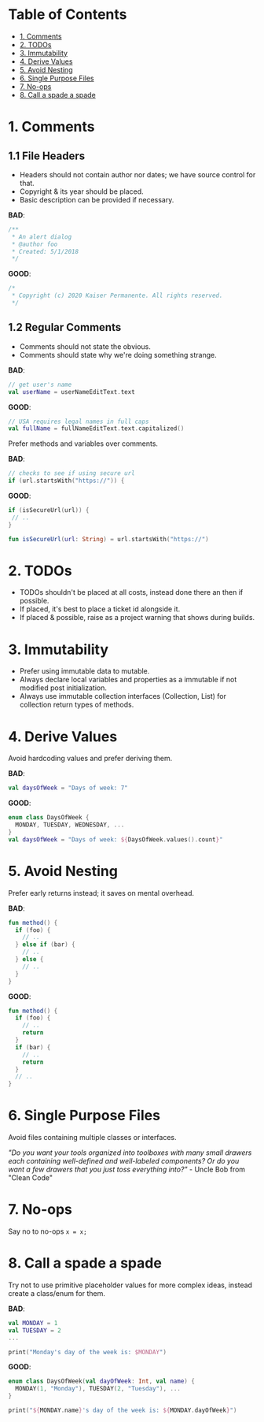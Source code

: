 # Table of Contents
- [1. Comments](#1-Comments)
- [2. TODOs](#2-todos)
- [3. Immutability](#3-immutability)
- [4. Derive Values](#4-derive-values)
- [5. Avoid Nesting](#5-avoid-nesting)
- [6. Single Purpose Files](#6-single-purpose-files)
- [7. No-ops](#7-no-ops)
- [8. Call a spade a spade](#8-call-a-spade-a-spade)

# 1. Comments
## 1.1 File Headers
- Headers should not contain author nor dates; we have source control for that. <br>
- Copyright & its year should be placed. <br>
- Basic description can be provided if necessary. <br>

__BAD__:

```kotlin
/**
 * An alert dialog
 * @author foo
 * Created: 5/1/2018
 */
```

__GOOD__:

```kotlin
/*
 * Copyright (c) 2020 Kaiser Permanente. All rights reserved.
 */
```

## 1.2 Regular Comments
- Comments should not state the obvious.
- Comments should state why we're doing something strange.

__BAD__:

```kotlin
// get user's name
val userName = userNameEditText.text
```

__GOOD__:

```kotlin
// USA requires legal names in full caps
val fullName = fullNameEditText.text.capitalized()
```

Prefer methods and variables over comments.

__BAD__:

```kotlin
// checks to see if using secure url
if (url.startsWith("https://")) {
```

__GOOD__:

```kotlin
if (isSecureUrl(url)) {
 // ..
}

fun isSecureUrl(url: String) = url.startsWith("https://")
```

# 2. TODOs
- TODOs shouldn't be placed at all costs, instead done there an then if possible. <br>
- If placed, it's best to place a ticket id alongside it. <br>
- If placed & possible, raise as a project warning that shows during builds. <br>

# 3. Immutability

- Prefer using immutable data to mutable. <br>
- Always declare local variables and properties as a immutable if not modified post initialization. <br>
- Always use immutable collection interfaces (Collection, List) for collection return types of methods.

# 4. Derive Values

Avoid hardcoding values and prefer deriving them.

__BAD__:

```kotlin
val daysOfWeek = "Days of week: 7"
```

__GOOD__:

```kotlin
enum class DaysOfWeek {
  MONDAY, TUESDAY, WEDNESDAY, ...
}
val daysOfWeek = "Days of week: ${DaysOfWeek.values().count}"
```

# 5. Avoid Nesting
Prefer early returns instead; it saves on mental overhead.

__BAD__:

```kotlin
fun method() {
  if (foo) {
    // ..
  } else if (bar) { 
    // ..
  } else {
    // ..
  }
}
```

__GOOD__:

```kotlin
fun method() {
  if (foo) {
    // ..
    return
  }
  if (bar) { 
    // ..
    return
  }
  // ..
}
```

# 6. Single Purpose Files
Avoid files containing multiple classes or interfaces. <br>

_"Do you want your tools organized into toolboxes with many small drawers each containing well-defined and well-labeled components? Or do you want a few drawers that you just toss everything into?"_ - Uncle Bob from "Clean Code"

# 7. No-ops
Say no to no-ops
`x = x;`

# 8. Call a spade a spade
Try not to use primitive placeholder values for more complex ideas, instead create a class/enum for them.

__BAD__:

```kotlin
val MONDAY = 1
val TUESDAY = 2
...

print("Monday's day of the week is: $MONDAY")
```

__GOOD__:

```kotlin
enum class DaysOfWeek(val dayOfWeek: Int, val name) {
  MONDAY(1, "Monday"), TUESDAY(2, "Tuesday"), ...
}

print("${MONDAY.name}'s day of the week is: ${MONDAY.dayOfWeek}")
```
